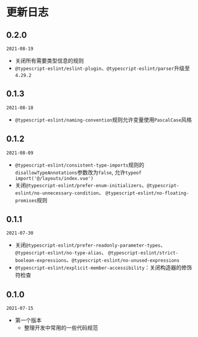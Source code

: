 # 更新日志

## 0.2.0
`2021-08-19`
- 关闭所有需要类型信息的规则
- `@typescript-eslint/eslint-plugin`、`@typescript-eslint/parser`升级至`4.29.2`

## 0.1.3
`2021-08-18`
- `@typescript-eslint/naming-convention`规则允许变量使用`PascalCase`风格

## 0.1.2
`2021-08-09`
- `@typescript-eslint/consistent-type-imports`规则的`disallowTypeAnnotations`参数改为`false`,
  允许`typeof import('@/layouts/index.vue')`
- 关闭`@typescript-eslint/prefer-enum-initializers`、`@typescript-eslint/no-unnecessary-condition`、
  `@typescript-eslint/no-floating-promises`规则

## 0.1.1
`2021-07-30`
- 关闭`@typescript-eslint/prefer-readonly-parameter-types`、`@typescript-eslint/no-type-alias`、
  `@typescript-eslint/strict-boolean-expressions`、`@typescript-eslint/no-unused-expressions`
- `@typescript-eslint/explicit-member-accessibility`：关闭构造器的修饰符检查

## 0.1.0
`2021-07-15`
- 第一个版本
  - 整理开发中常用的一些代码规范
